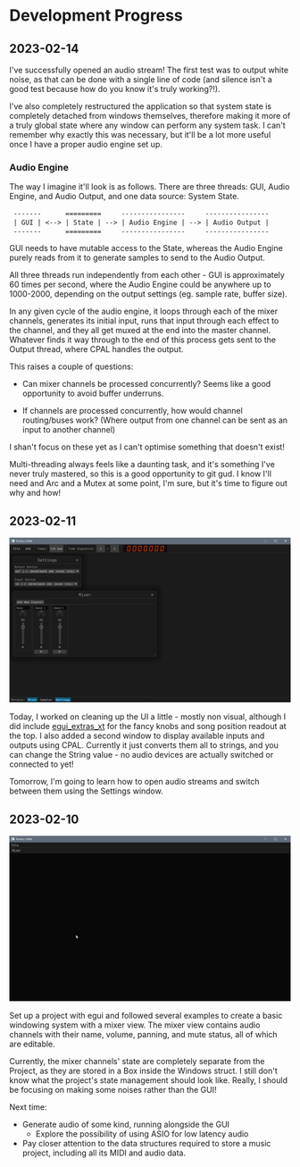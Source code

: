 # Development Progress

## 2023-02-14

I've successfully opened an audio stream! The first test was to output white
noise, as that can be done with a single line of code (and silence isn't a good
test because how do you know it's truly working?!).

I've also completely restructured the application so that system state is
completely detached from windows themselves, therefore making it more of a truly
global state where any window can perform any system task. I can't remember why
exactly this was necessary, but it'll be a lot more useful once I have a proper
audio engine set up.

### Audio Engine

The way I imagine it'll look is as follows. There are three threads: GUI, Audio
Engine, and Audio Output, and one data source: System State.

```
 -------      =========     ----------------     ----------------
 | GUI | <--> | State | --> | Audio Engine | --> | Audio Output |
 -------      =========     ----------------     ----------------
```

GUI needs to have mutable access to the State, whereas the Audio Engine purely
reads from it to generate samples to send to the Audio Output.

All three threads run independently from each other - GUI is approximately 60
times per second, where the Audio Engine could be anywhere up to 1000-2000,
depending on the output settings (eg. sample rate, buffer size).

In any given cycle of the audio engine, it loops through each of the mixer
channels, generates its initial input, runs that input through each effect to
the channel, and they all get muxed at the end into the master channel. Whatever
finds it way through to the end of this process gets sent to the Output thread,
where CPAL handles the output.

This raises a couple of questions:

* Can mixer channels be processed concurrently? Seems like a good opportunity to
  avoid buffer underruns.

* If channels are processed concurrently, how would channel routing/buses work?
  (Where output from one channel can be sent as an input to another channel)

I shan't focus on these yet as I can't optimise something that doesn't exist!

Multi-threading always feels like a daunting task, and it's something I've never
truly mastered, so this is a good opportunity to git gud. I know I'll need and
Arc and a Mutex at some point, I'm sure, but it's time to figure out why and
how!

## 2023-02-11

![](./2023-02-11.png)

Today, I worked on cleaning up the UI a little - mostly non visual, although I
did include [egui_extras_xt](https://github.com/xTibor/egui_extras_xt) for the
fancy knobs and song position readout at the top. I also added a second window
to display available inputs and outputs using CPAL. Currently it just converts
them all to strings, and you can change the String value - no audio devices are
actually switched or connected to yet!

Tomorrow, I'm going to learn how to open audio streams and switch between them
using the Settings window.

## 2023-02-10

![](./2023-02-10.gif)

Set up a project with egui and followed several examples to create a basic
windowing system with a mixer view. The mixer view contains audio channels with
their name, volume, panning, and mute status, all of which are editable.

Currently, the mixer channels' state are completely separate from the Project,
as they are stored in a Box inside the Windows struct. I still don't know what
the project's state management should look like. Really, I should be focusing on
making some noises rather than the GUI!

Next time:
* Generate audio of some kind, running alongside the GUI
  * Explore the possibility of using ASIO for low latency audio
* Pay closer attention to the data structures required to store a music project,
  including all its MIDI and audio data.
